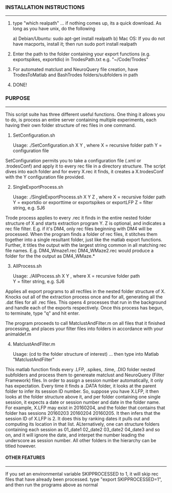 
### INSTALLATION INSTRUCTIONS
-----------------------------
1) type "which realpath" 
... if nothing comes up, its a quick download. As long as you have unix, do the following

	a) Debian/Ubuntu: 
		sudo apt-get install realpath
	b) Mac OS: If you do not have macports, install it; then run 
		sudo port install realpath
		
2) Enter the path to the folder containing your export functions (e.g. exportspikes, exportdio) in TrodesPath.txt
	e.g. "~/Code/Trodes"
	
3) For automated matclust and NeuroQuery file creation, have TrodesToMatlab and BashTrodes folders/subfolders in path

4) DONE!

### PURPOSE
-----------------------------
This script suite has three different useful functions. One thing it allows you to do, is process an entire server containing multiple experiments, each having their own folder structure of rec files in one command.

1) SetConfiguration.sh 

	Usage: ./SetConfiguration.sh X Y
	, where X = recursive folder path
		Y = configuration file

SetConfiguration permits you to take a configuration file (.xml or .trodesConf) and apply it to every rec file in a directory structure. The script dives into each folder and for every X.rec it finds, it creates a X.trodesConf with the Y configuration file provided.

2) SingleExportProcess.sh

	Usage: ./SingleExportProcess.sh X Y Z
	, where X = recursive folder path
		Y = exportdio or exporttime or exportspikes or exportLFP
		Z = filter string, e.g. SJ6

Trode process applies to every .rec it finds in the entire nested folder structure of X and starts extraction program Y. Z is optional, and indicates a rec file filter. E.g. if it's DM4, only rec files beginning with DM4 will be processed. When the program finds a folder of rec files, it stitches them together into a single resultant folder, just like the matlab export functions. Further, it titles the output with the largest string common in all matching rec file names. E.g. DM4_Wmaze1.rec DM4_WMaze2.rec would produce a folder for the the output as DM4_WMaze.*

3) AllProcess.sh

	Usage: ./AllProcess.sh X Y
	, where X = recursive folder path	
		Y = filter string, e.g. SJ6

Applies all export programs to all recfiles in the nested folder structure of X. Knocks out all of the extraction process once and for all, generating all the .dat files for all .rec files. This opens 4 processes that run in the background and handle each of the exports respectively. Once this process has begun, to terminate, type "q" and hit enter. 

The program proceeds to call MatclustAndFilter.m on all files that it finished processing, and places your filter files into folders in accordance with your animaldef.m

4) MatclustAndFilter.m
	
	Usage: (cd to the folder structure of interest) ... then type into Matlab "MatclustAndFilter"

This matlab function finds every .LFP, .spikes, .time, .DIO folder nested subfolders and process them to genereate matclust and NeuroQuery (Filter Framework) files. In order to assign a session number automatically, it only has expectation. Every time it finds a .DATA folder, it looks at the parent folder to infer its session ID number. So, suppose you have X.LFP, it then looks at the folder structure above it, and per folder containing one single session, it expects a date or session number and date in the folder name. For example, X.LFP may exist in 20160204, and the folder that contains that folder has sessions 20160203 20160204 20160205. It then infers that the session ID of X.LFP is 2. It does this by ranking dates it pulls out and computing its location in that list. ALternatively, one can structure folders containing each session as 01_date1 02_date2 03_date2 04_date3 and so on, and it will ignore the date, and interpet the number leading the underscore as session number. All other folders in the hierarchy can be titled however.

#### OTHER FEATURES
---------------------------------
If you set an environmental variable SKIPPROCESSED to 1, it will skip rec files that have already been processed.
	type "export SKIPPROCESSED=1", and then run the programs above as normal
